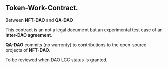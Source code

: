 ## Token-Work-Contract.

Between **NFT-DAO** and **QA-DAO**

This contract is an not a legal document but an experimental test case of an **Inter-DAO agreement**.

**QA-DAO** commits (no warrenty) to contributions to the open-source projects of **NFT-DAO**.

To be reviewed when DAO LCC status is granted.
